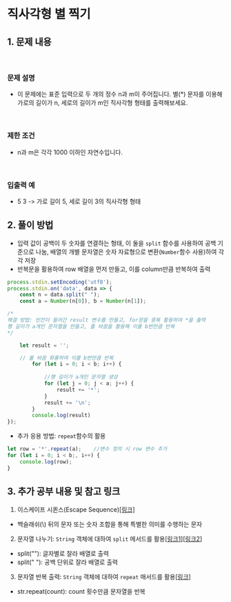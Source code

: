 # 직사각형 별 찍기

## 1. 문제 내용

<br>

### 문제 설명
- 이 문제에는 표준 입력으로 두 개의 정수 n과 m이 주어집니다. 별(*) 문자를 이용해 가로의 길이가 n, 세로의 길이가 m인 직사각형 형태를 출력해보세요.

<br>

### 제한 조건
- n과 m은 각각 1000 이하인 자연수입니다.

<br>

### 입출력 예
- 5 3 -> 가로 길이 5, 세로 길이 3의 직사각형 형태

## 2. 풀이 방법

- 입력 값이 공백이 두 숫자를 연결하는 형태, 이 둘을 `split` 함수를 사용하여 공백 기준으로 나눔, 배열의 개별 문자열은 숫자 자료형으로 변환(`Number`함수 사용)하여 각각 저장
- 반복문을 활용하여 row 배열을 먼저 만들고, 이를 column만큼 반복하여 출력

```JavaScript
process.stdin.setEncoding('utf8');
process.stdin.on('data', data => {
    const n = data.split(" ");
    const a = Number(n[0]), b = Number(n[1]);

/* 
해결 방법: 빈칸이 들어간 result 변수를 만들고, for문을 중복 활용하여 *을 출력
행 길이가 a개인 문자열을 만들고, 줄 바꿈을 활용해 이를 b번만큼 반복
*/

    let result = '';

    // 물 바꿈 화룡하여 이를 b번만큼 반복
        for (let i = 0; i < b; i++) {
           
            //행 길이가 a개인 문자열 생성
            for (let j = 0; j < a; j++) {
                result += '*';
            } 
            result += '\n';
        }
        console.log(result)
});
```
- 추가 응용 방법: `repeat`함수의 활용
```JavaScript
let row = '*'.repeat(a);    //변수 정의 시 row 변수 추가
for (let i = 0; i < b;, i++) {
    console.log(row);
}
```


## 3. 추가 공부 내용 및 참고 링크
1. 이스케이프 시퀸스(Escape Sequence)[[링크]](https://docs.microsoft.com/ko-kr/cpp/c-language/escape-sequences?view=msvc-170)
- 백슬래쉬(\\) 뒤의 문자 또는 숫자 조합을 통해 특별한 의미를 수행하는 문자
2. 문자열 나누기: `String` 객체에 대하여 `split` 메서드를 활용[[링크1](https://developer.mozilla.org/ko/docs/Web/JavaScript/Reference/Global_Objects/String/split)][[링크2](https://hianna.tistory.com/377)]
- split(""): 글자별로 잘라 배열로 출력
- split(" "): 공백 단위로 잘라 배열로 출력
3. 문자열 반복 출력: `String` 객체에 대하여 `repeat` 매서드를 활용[[링크](https://developer.mozilla.org/ko/docs/Web/JavaScript/Reference/Global_Objects/String/repeat)]
- str.repeat(count): count 횟수만큼 문자열을 반복